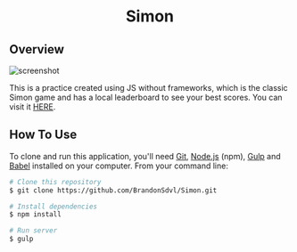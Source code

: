 <h1 align="center">Simon</h1>

## Overview

![screenshot](./src/assets/preview.png)

This is a practice created using JS without frameworks, which is the classic Simon game and has a local leaderboard to see your best scores. You can visit it [HERE](https://brandonsdvl.github.io/Simon/).

## How To Use

To clone and run this application, you'll need [Git](https://git-scm.com), [Node.js](https://nodejs.org/en/download/) (npm), [Gulp](https://gulpjs.com/docs/en/getting-started/quick-start/) and [Babel](https://babeljs.io/docs/en/babel-cli) installed on your computer. From your command line:

```bash
# Clone this repository
$ git clone https://github.com/BrandonSdvl/Simon.git

# Install dependencies
$ npm install

# Run server
$ gulp
```
